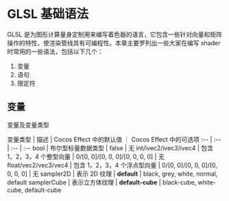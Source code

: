 # GLSL 基础语法

GLSL 是为图形计算量身定制用来编写着色器的语言，它包含一些针对向量和矩阵操作的特性，使渲染管线具有可编程性。本章主要罗列出一些大家在编写 shader 时常用的一些语法，包括以下几个：

1. 变量
2. 语句
3. 限定符

## 变量

变量及变量类型

变量类型 | 描述 | Cocos Effect 中的默认值 ｜ Cocos Effect 中的可选项
:-- | :-- | :-- | :--
bool | 布尔型标量数据类型 | false | 无
int/ivec2/ivec3/ivec4 | 包含 1，2，3，4 个整型向量 | 0/[0, 0]/[0, 0, 0]/[0, 0, 0, 0] | 无
float/vec2/vec3/vec4 | 包含 1，2，3，4 个浮点型向量 | 0/[0, 0]/[0, 0, 0]/[0, 0, 0, 0] | 无
sampler2D | 表示 2D 纹理 | **default** | black, grey, white, normal, default
samplerCube | 表示立方体纹理 | **default-cube** | black-cube, white-cube, default-cube

<!-- 对于 defines：
- boolean 类型默认值为 false。
- number 类型默认值为 0，默认取值范围为 [0, 3]。
- string 类型默认值为 options 数组第一个元素。 -->